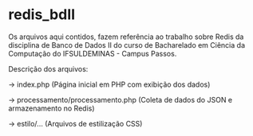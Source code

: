 # redis_bdII
Os arquivos aqui contidos, fazem referência ao trabalho sobre Redis da disciplina de Banco de Dados II do curso de Bacharelado em Ciência da Computação do IFSULDEMINAS - Campus Passos. 

Descrição dos arquivos:

->  index.php (Página inicial em PHP com exibição dos dados)

->  processamento/processamento.php (Coleta de dados do JSON e armazenamento no Redis)

->  estilo/... (Arquivos de estilização CSS)

